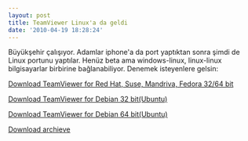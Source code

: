 ```yaml
---
layout: post
title: TeamViewer Linux'a da geldi
date: '2010-04-19 18:28:24'
---
```


Büyükşehir çalışıyor. Adamlar iphone'a da port yaptıktan sonra şimdi de Linux portunu yaptılar. Henüz beta ama windows-linux, linux-linux bilgisayarlar birbirine bağlanabiliyor. Denemek isteyenlere gelsin:

<a href="http://www.teamviewer.com/download/teamviewer_linux.rpm" target="_self">Download TeamViewer for Red Hat, Suse, Mandriva, Fedora 32/64 bit</a>

<a href="http://www.teamviewer.com/download/teamviewer_linux.deb" target="_self">Download TeamViewer for Debian 32 bit(Ubuntu)</a>

<a href="http://www.teamviewer.com/download/teamviewer_linux_x64.deb" target="_self">Download TeamViewer for Debian 64 bit(Ubuntu)</a>

<a href="http://www.teamviewer.com/download/teamviewer_linux.tar.gz" target="_self">Download archieve</a>